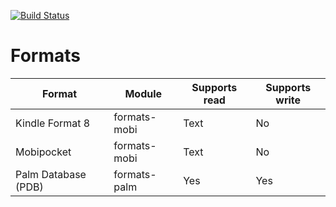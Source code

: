 [![Build Status](https://travis-ci.org/klakegg/formats.svg?branch=master)](https://travis-ci.org/klakegg/formats)

# Formats

| Format                     | Module       | Supports read | Supports write |
| -------------------------- | ------------ | ------------- | -------------- |
| Kindle Format 8            | formats-mobi | Text          | No             |
| Mobipocket                 | formats-mobi | Text          | No             |
| Palm Database (PDB)        | formats-palm | Yes           | Yes            |
